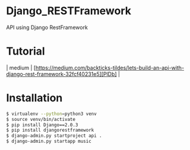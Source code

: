 # Django_RESTFramework
<p>API using Django RestFramework</p>

# Tutorial
| medium | [https://medium.com/backticks-tildes/lets-build-an-api-with-django-rest-framework-32fcf40231e5][PlDb] |


# Installation
```sh
$ virtualenv --python=python3 venv
$ source venv/bin/activate
$ pip install Django==2.0.3
$ pip install djangorestframework
$ django-admin.py startproject api .
$ django-admin.py startapp music
```